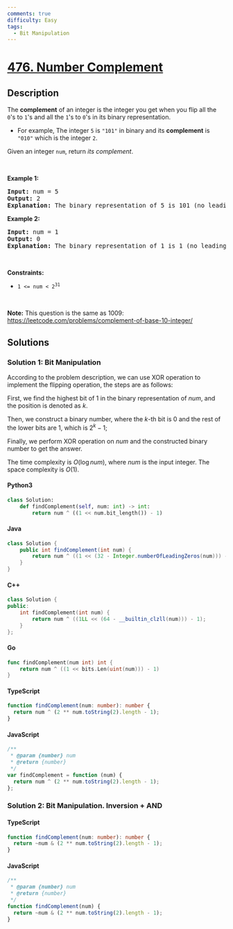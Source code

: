 ```yaml
---
comments: true
difficulty: Easy
tags:
  - Bit Manipulation
---
```


<!-- problem:start -->

# [476. Number Complement](https://leetcode.com/problems/number-complement)


## Description

<!-- description:start -->

<p>The <strong>complement</strong> of an integer is the integer you get when you flip all the <code>0</code>&#39;s to <code>1</code>&#39;s and all the <code>1</code>&#39;s to <code>0</code>&#39;s in its binary representation.</p>

<ul>
	<li>For example, The integer <code>5</code> is <code>&quot;101&quot;</code> in binary and its <strong>complement</strong> is <code>&quot;010&quot;</code> which is the integer <code>2</code>.</li>
</ul>

<p>Given an integer <code>num</code>, return <em>its complement</em>.</p>

<p>&nbsp;</p>
<p><strong class="example">Example 1:</strong></p>

<pre>
<strong>Input:</strong> num = 5
<strong>Output:</strong> 2
<strong>Explanation:</strong> The binary representation of 5 is 101 (no leading zero bits), and its complement is 010. So you need to output 2.
</pre>

<p><strong class="example">Example 2:</strong></p>

<pre>
<strong>Input:</strong> num = 1
<strong>Output:</strong> 0
<strong>Explanation:</strong> The binary representation of 1 is 1 (no leading zero bits), and its complement is 0. So you need to output 0.
</pre>

<p>&nbsp;</p>
<p><strong>Constraints:</strong></p>

<ul>
	<li><code>1 &lt;= num &lt; 2<sup>31</sup></code></li>
</ul>

<p>&nbsp;</p>
<p><strong>Note:</strong> This question is the same as 1009: <a href="https://leetcode.com/problems/complement-of-base-10-integer/" target="_blank">https://leetcode.com/problems/complement-of-base-10-integer/</a></p>

<!-- description:end -->

## Solutions

<!-- solution:start -->

### Solution 1: Bit Manipulation

According to the problem description, we can use XOR operation to implement the flipping operation, the steps are as follows:

First, we find the highest bit of $1$ in the binary representation of $\textit{num}$, and the position is denoted as $k$.

Then, we construct a binary number, where the $k$-th bit is $0$ and the rest of the lower bits are $1$, which is $2^k - 1$;

Finally, we perform XOR operation on $\textit{num}$ and the constructed binary number to get the answer.

The time complexity is $O(\log \textit{num})$, where $\textit{num}$ is the input integer. The space complexity is $O(1)$.

<!-- tabs:start -->

#### Python3

```python
class Solution:
    def findComplement(self, num: int) -> int:
        return num ^ ((1 << num.bit_length()) - 1)
```

#### Java

```java
class Solution {
    public int findComplement(int num) {
        return num ^ ((1 << (32 - Integer.numberOfLeadingZeros(num))) - 1);
    }
}
```

#### C++

```cpp
class Solution {
public:
    int findComplement(int num) {
        return num ^ ((1LL << (64 - __builtin_clzll(num))) - 1);
    }
};
```

#### Go

```go
func findComplement(num int) int {
	return num ^ ((1 << bits.Len(uint(num))) - 1)
}
```

#### TypeScript

```ts
function findComplement(num: number): number {
  return num ^ (2 ** num.toString(2).length - 1);
}
```

#### JavaScript

```js
/**
 * @param {number} num
 * @return {number}
 */
var findComplement = function (num) {
  return num ^ (2 ** num.toString(2).length - 1);
};
```

<!-- tabs:end -->

<!-- solution:end -->

<!-- solution:start -->

### Solution 2: Bit Manipulation. Inversion + AND

<!-- tabs:start -->

#### TypeScript

```ts
function findComplement(num: number): number {
  return ~num & (2 ** num.toString(2).length - 1);
}
```

#### JavaScript

```js
/**
 * @param {number} num
 * @return {number}
 */
function findComplement(num) {
  return ~num & (2 ** num.toString(2).length - 1);
}
```

<!-- tabs:end -->

<!-- solution:end -->

<!-- problem:end -->
